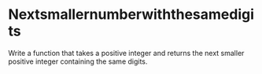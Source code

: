 # Nextsmallernumberwiththesamedigits
Write a function that takes a positive integer and returns the next smaller positive integer containing the same digits.

